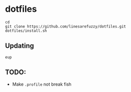 # dotfiles

    cd
    git clone https://github.com/linesarefuzzy/dotfiles.git 
    dotfiles/install.sh

## Updating

    eup

## TODO:

- Make `.profile` not break fish
